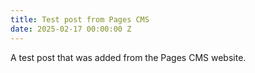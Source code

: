 ```yaml
---
title: Test post from Pages CMS
date: 2025-02-17 00:00:00 Z
---
```


A test post that was added from the Pages CMS website.